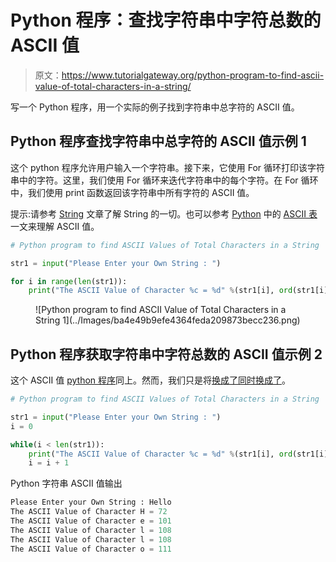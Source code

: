 # Python 程序：查找字符串中字符总数的 ASCII 值

> 原文：<https://www.tutorialgateway.org/python-program-to-find-ascii-value-of-total-characters-in-a-string/>

写一个 Python 程序，用一个实际的例子找到字符串中总字符的 ASCII 值。

## Python 程序查找字符串中总字符的 ASCII 值示例 1

这个 python 程序允许用户输入一个字符串。接下来，它使用 For 循环打印该字符串中的字符。这里，我们使用 For 循环来迭代字符串中的每个字符。在 For 循环中，我们使用 print 函数返回该字符串中所有字符的 ASCII 值。

提示:请参考 [String](https://www.tutorialgateway.org/python-string/) 文章了解 String 的一切。也可以参考 [Python](https://www.tutorialgateway.org/python-tutorial/) 中的 [ASCII 表](https://www.tutorialgateway.org/ascii-table/)一文来理解 ASCII 值。

```py
# Python program to find ASCII Values of Total Characters in a String

str1 = input("Please Enter your Own String : ")

for i in range(len(str1)):
    print("The ASCII Value of Character %c = %d" %(str1[i], ord(str1[i])))
```

<figure class="wp-block-image">![Python program to find ASCII Value of Total Characters in a String 1](../Images/ba4e49b9efe4364feda209873becc236.png)</figure>

## Python 程序获取字符串中字符总数的 ASCII 值示例 2

这个 ASCII 值 [python 程序](https://www.tutorialgateway.org/python-programming-examples/)同上。然而，我们只是将[换成了](https://www.tutorialgateway.org/python-for-loop/)[同时换成了](https://www.tutorialgateway.org/python-while-loop/)。

```py
# Python program to find ASCII Values of Total Characters in a String

str1 = input("Please Enter your Own String : ")
i = 0

while(i < len(str1)):
    print("The ASCII Value of Character %c = %d" %(str1[i], ord(str1[i])))
    i = i + 1
```

Python 字符串 ASCII 值输出

```py
Please Enter your Own String : Hello
The ASCII Value of Character H = 72
The ASCII Value of Character e = 101
The ASCII Value of Character l = 108
The ASCII Value of Character l = 108
The ASCII Value of Character o = 111
```